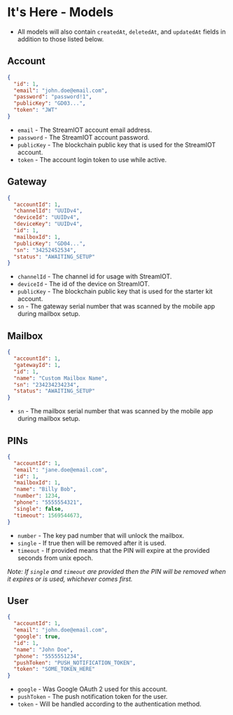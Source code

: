 # It's Here - Models

- All models will also contain `createdAt`, `deletedAt`, and `updatedAt` fields in addition to those listed below.

## Account

```json
{
  "id": 1,
  "email": "john.doe@email.com",
  "password": "password!1",
  "publicKey": "GD03...",
  "token": "JWT"
}
```

- `email` - The StreamIOT account email address.
- `password` - The StreamIOT account password.
- `publicKey` - The blockchain public key that is used for the StreamIOT account.
- `token` - The account login token to use while active.

## Gateway

```json
{
  "accountId": 1,
  "channelId": "UUIDv4",
  "deviceId": "UUIDv4",
  "deviceKey": "UUIDv4",
  "id": 1,
  "mailboxId": 1,
  "publicKey": "GD04...",
  "sn": "34252452534",
  "status": "AWAITING_SETUP"
}
```

- `channelId` - The channel id for usage with StreamIOT.
- `deviceId` - The id of the device on StreamIOT.
- `publicKey` - The blockchain public key that is used for the starter kit account.
- `sn` - The gateway serial number that was scanned by the mobile app during mailbox setup.

## Mailbox

```json
{
  "accountId": 1,
  "gatewayId": 1,
  "id": 1,
  "name": "Custom Mailbox Name",
  "sn": "234234234234",
  "status": "AWAITING_SETUP"
}
```

- `sn` - The mailbox serial number that was scanned by the mobile app during mailbox setup.

## PINs

```json
{
  "accountId": 1,
  "email": "jane.doe@email.com",
  "id": 1,
  "mailboxId": 1,
  "name": "Billy Bob",
  "number": 1234,
  "phone": "5555554321",
  "single": false,
  "timeout": 1569544673,
}
```

- `number` - The key pad number that will unlock the mailbox.
- `single` - If true then will be removed after it is used.
- `timeout` - If provided means that the PIN will expire at the provided seconds from unix epoch.

_Note: If `single` and `timeout` are provided then the PIN will be removed when it expires or is used, whichever comes first._

## User

```json
{
  "accountId": 1,
  "email": "john.doe@email.com",
  "google": true,
  "id": 1,
  "name": "John Doe",
  "phone": "5555551234",
  "pushToken": "PUSH_NOTIFICATION_TOKEN",
  "token": "SOME_TOKEN_HERE"
}
```

- `google` - Was Google OAuth 2 used for this account.
- `pushToken` - The push notification token for the user.
- `token` - Will be handled according to the authentication method.
